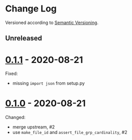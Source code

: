Change Log
==========
Versioned according to [Semantic Versioning](http://semver.org/).

## Unreleased

# [0.1.1] - 2020-08-21

Fixed:

  * missing `import json` from setup.py

# [0.1.0] - 2020-08-21

Changed:

  * merge upstream, #2
  * use `make_file_id` and `assert_file_grp_cardinality`, #2


<!-- link-labels -->
[0.1.1]: ../../compare/v0.1.1...v0.1.0
[0.1.0]: ../../compare/v0.1.0...v0.0.2
[0.0.2]: ../../compare/v0.0.1...v0.0.2
[0.0.2]: ../../compare/HEAD...v0.0.1
